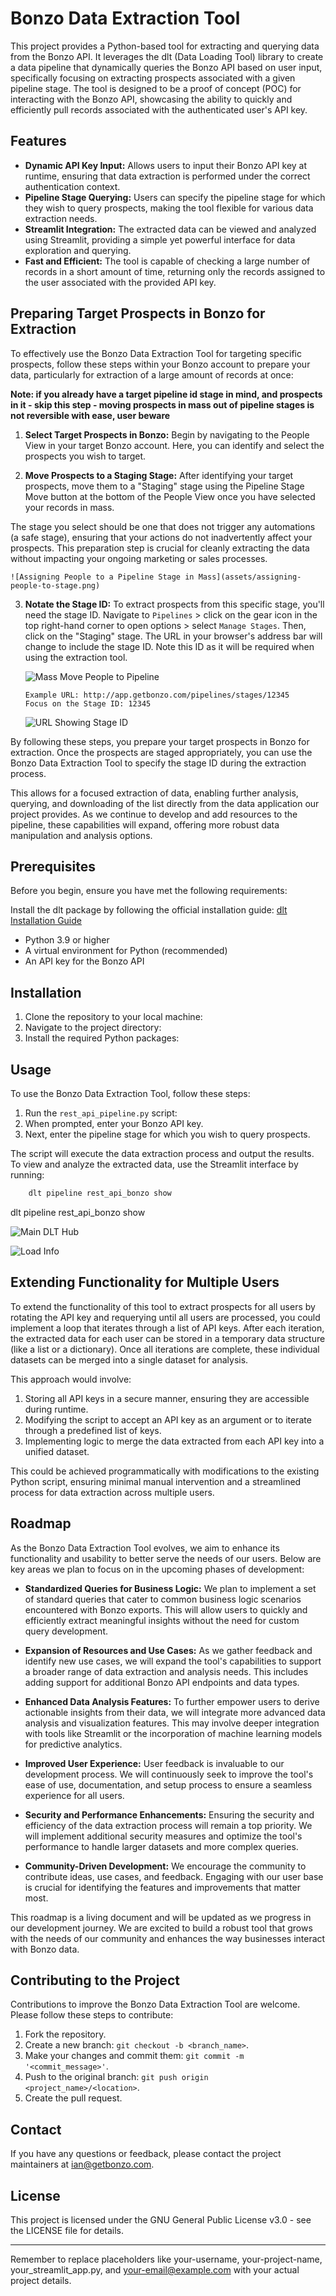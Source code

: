 # Bonzo Data Extraction Tool

This project provides a Python-based tool for extracting and querying data from the Bonzo API. It leverages the dlt (Data Loading Tool) library to create a data pipeline that dynamically queries the Bonzo API based on user input, specifically focusing on extracting prospects associated with a given pipeline stage. The tool is designed to be a proof of concept (POC) for interacting with the Bonzo API, showcasing the ability to quickly and efficiently pull records associated with the authenticated user's API key.


## Features

- **Dynamic API Key Input:** Allows users to input their Bonzo API key at runtime, ensuring that data extraction is performed under the correct authentication context.
- **Pipeline Stage Querying:** Users can specify the pipeline stage for which they wish to query prospects, making the tool flexible for various data extraction needs.
- **Streamlit Integration:** The extracted data can be viewed and analyzed using Streamlit, providing a simple yet powerful interface for data exploration and querying.
- **Fast and Efficient:** The tool is capable of checking a large number of records in a short amount of time, returning only the records assigned to the user associated with the provided API key.


## Preparing Target Prospects in Bonzo for Extraction

To effectively use the Bonzo Data Extraction Tool for targeting specific prospects, follow these steps within your Bonzo account to prepare your data, particularly for extraction of a large amount of records at once:

**Note: if you already have a target pipeline id stage in mind, and prospects in it - skip this step - moving prospects in mass out of pipeline stages is not reversible with ease, user beware**

1. **Select Target Prospects in Bonzo:** Begin by navigating to the People View in your target Bonzo account. Here, you can identify and select the prospects you wish to target.


2. **Move Prospects to a Staging Stage:** After identifying your target prospects, move them to a "Staging" stage using the Pipeline Stage Move button at the bottom of the People View once you have selected your records in mass. 

The stage you select should be one that does not trigger any automations (a safe stage), ensuring that your actions do not inadvertently affect your prospects. This preparation step is crucial for cleanly extracting the data without impacting your ongoing marketing or sales processes.

    ![Assigning People to a Pipeline Stage in Mass](assets/assigning-people-to-stage.png)

3. **Notate the Stage ID:** To extract prospects from this specific stage, you'll need the stage ID. Navigate to `Pipelines` > click on the gear icon in the top right-hand corner to open options > select `Manage Stages`. Then, click on the "Staging" stage. The URL in your browser's address bar will change to include the stage ID. Note this ID as it will be required when using the extraction tool.

    ![Mass Move People to Pipeline](assets/step1_massmovepeopletopipeline.png)

    ```plaintext
    Example URL: http://app.getbonzo.com/pipelines/stages/12345
    Focus on the Stage ID: 12345
    ```

    ![URL Showing Stage ID](assets/stageid.png)

By following these steps, you prepare your target prospects in Bonzo for extraction. Once the prospects are staged appropriately, you can use the Bonzo Data Extraction Tool to specify the stage ID during the extraction process. 

This allows for a focused extraction of data, enabling further analysis, querying, and downloading of the list directly from the data application our project provides. As we continue to develop and add resources to the pipeline, these capabilities will expand, offering more robust data manipulation and analysis options.


## Prerequisites

Before you begin, ensure you have met the following requirements:

Install the dlt package by following the official installation guide: [dlt Installation Guide](https://dlthub.com/docs/reference/installation)


- Python 3.9 or higher
- A virtual environment for Python (recommended)
- An API key for the Bonzo API

## Installation

1. Clone the repository to your local machine:
2. Navigate to the project directory:
3. Install the required Python packages:

## Usage

To use the Bonzo Data Extraction Tool, follow these steps:

1. Run the `rest_api_pipeline.py` script:
2. When prompted, enter your Bonzo API key.
3. Next, enter the pipeline stage for which you wish to query prospects.

The script will execute the data extraction process and output the results. To view and analyze the extracted data, use the Streamlit interface by running:


```python
    dlt pipeline rest_api_bonzo show
```


dlt pipeline rest_api_bonzo show



![Main DLT Hub](assets/maindlthub.png)

![Load Info](assets/loadinfo.png)

## Extending Functionality for Multiple Users

To extend the functionality of this tool to extract prospects for all users by rotating the API key and requerying until all users are processed, you could implement a loop that iterates through a list of API keys. After each iteration, the extracted data for each user can be stored in a temporary data structure (like a list or a dictionary). Once all iterations are complete, these individual datasets can be merged into a single dataset for analysis.

This approach would involve:

1. Storing all API keys in a secure manner, ensuring they are accessible during runtime.
2. Modifying the script to accept an API key as an argument or to iterate through a predefined list of keys.
3. Implementing logic to merge the data extracted from each API key into a unified dataset.

This could be achieved programmatically with modifications to the existing Python script, ensuring minimal manual intervention and a streamlined process for data extraction across multiple users.

## Roadmap

As the Bonzo Data Extraction Tool evolves, we aim to enhance its functionality and usability to better serve the needs of our users. Below are key areas we plan to focus on in the upcoming phases of development:

- **Standardized Queries for Business Logic:** We plan to implement a set of standard queries that cater to common business logic scenarios encountered with Bonzo exports. This will allow users to quickly and efficiently extract meaningful insights without the need for custom query development.

- **Expansion of Resources and Use Cases:** As we gather feedback and identify new use cases, we will expand the tool's capabilities to support a broader range of data extraction and analysis needs. This includes adding support for additional Bonzo API endpoints and data types.

- **Enhanced Data Analysis Features:** To further empower users to derive actionable insights from their data, we will integrate more advanced data analysis and visualization features. This may involve deeper integration with tools like Streamlit or the incorporation of machine learning models for predictive analytics.

- **Improved User Experience:** User feedback is invaluable to our development process. We will continuously seek to improve the tool's ease of use, documentation, and setup process to ensure a seamless experience for all users.

- **Security and Performance Enhancements:** Ensuring the security and efficiency of the data extraction process will remain a top priority. We will implement additional security measures and optimize the tool's performance to handle larger datasets and more complex queries.

- **Community-Driven Development:** We encourage the community to contribute ideas, use cases, and feedback. Engaging with our user base is crucial for identifying the features and improvements that matter most.

This roadmap is a living document and will be updated as we progress in our development journey. We are excited to build a robust tool that grows with the needs of our community and enhances the way businesses interact with Bonzo data.


## Contributing to the Project

Contributions to improve the Bonzo Data Extraction Tool are welcome. Please follow these steps to contribute:

1. Fork the repository.
2. Create a new branch: `git checkout -b <branch_name>`.
3. Make your changes and commit them: `git commit -m '<commit_message>'`.
4. Push to the original branch: `git push origin <project_name>/<location>`.
5. Create the pull request.


## Contact

If you have any questions or feedback, please contact the project maintainers at ian@getbonzo.com.

## License

This project is licensed under the GNU General Public License v3.0 - see the LICENSE file for details.

---

Remember to replace placeholders like your-username, your-project-name, your_streamlit_app.py, and your-email@example.com with your actual project details.